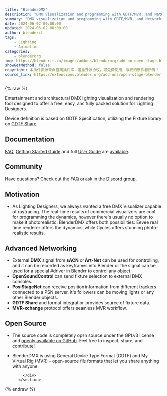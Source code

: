 ```yaml
---
title: "BlenderDMX"
description: "DMX visualization and programming with GDTF/MVR, and Networking"
summary: "DMX visualization and programming with GDTF/MVR, and Networking"
date: 2024-06-02 00:00:00
updated: 2024-06-02 00:00:00
author: blenderit
tags: 
    - Lighting
    - Animation
categories:
    - blenderorg
img: https://blenderit.cn/images/addons/blenderorg/add-on-open-stage-blender-dmx-v1.6.0.png
showGetMethod: false
copyright: 本插件资源来自官网插件库，遵循开源协议，可免费使用，版权归原作者所有！
source_link: https://extensions.blender.org/add-ons/open-stage-blender-dmx/
---
```


{% raw %}
<section id="about" class="mt-3">
            <div class="box style-rich-text">
              <p>Entertainment and architectural DMX lighting visualization and rendering tool designed to offer a free, easy, and fully packed solution for Lighting Designers.</p>
<p>Device definition is based on GDTF Specification, utilizing the Fixture library on <a rel="nofollow noopener noreferrer external" target="_blank" href="https://gdtf-share.com">GDTF Share</a>.</p>
<h2>Documentation</h2>
<p><a rel="nofollow noopener noreferrer external" target="_blank" href="https://blenderdmx.eu/docs/faq/">FAQ</a>, <a rel="nofollow noopener noreferrer external" target="_blank" href="https://blenderdmx.eu/docs/get_started/">Getting Started Guide</a> and full <a rel="nofollow noopener noreferrer external" target="_blank" href="https://blenderdmx.eu/docs/setup/">User Guide</a> are <a rel="nofollow noopener noreferrer external" target="_blank" href="https://blenderdmx.eu/docs/faq/">available</a>.</p>
<h2>Community</h2>
<p>Have questions? Check out the <a rel="nofollow noopener noreferrer external" target="_blank" href="https://blenderdmx.eu/docs/faq/">FAQ</a> or ask in the <a rel="nofollow noopener noreferrer external" target="_blank" href="https://discord.gg/FQVVyc45T9">Discord group</a>.</p>
<h2>Motivation</h2>
<ul>
<li>As Lighting Designers, we always wanted a free DMX Visualizer capable of raytracing. The real-time results of commercial visualizers are cool for programming the dynamics, however there's usually no option to make it photorealistic. BlenderDMX offers both possibilities: Eevee real time renderer offers the dynamics, while Cycles offers stunning photo-realistic results.</li>
</ul>
<h2>Advanced Networking</h2>
<ul>
<li>External <strong>DMX</strong> signal from <strong>sACN</strong> or <strong>Art-Net</strong> can be used for controlling, and it can be recorded as keyframes into Blender or the signal can be used for a special #driver in Blender to control any object.</li>
<li><strong>OpenSoundControl</strong> can send fixture selection to external DMX consoles.</li>
<li><strong>PosiStageNet</strong> can receive position information from different trackers connected to a PSN server, it's followers can be moving lights or any other Blender objects.</li>
<li><strong>GDTF Share</strong> and format integration provides source of fixture data.</li>
<li><strong>MVR-xchange</strong> protocol offers seamless MVR workflow.</li>
</ul>
<h2>Open Source</h2>
<ul>
<li><p>The source code is completely open source under the GPLv3 license and <a rel="nofollow noopener noreferrer external" target="_blank" href="https://github.com/open-stage/blender-dmx">openly available on GitHub</a>. Feel free to inspect, share, and contribute!</p>
</li>
<li><p>BlenderDMX is using General Device Type Format (GDTF) and My Virtual Rig (MVR) - open-source file formats that let you share anything with anyone.</p>
</li>
</ul>

            </div>
          </section>
<div style="display: none">blenderorg</div>
{% endraw %}